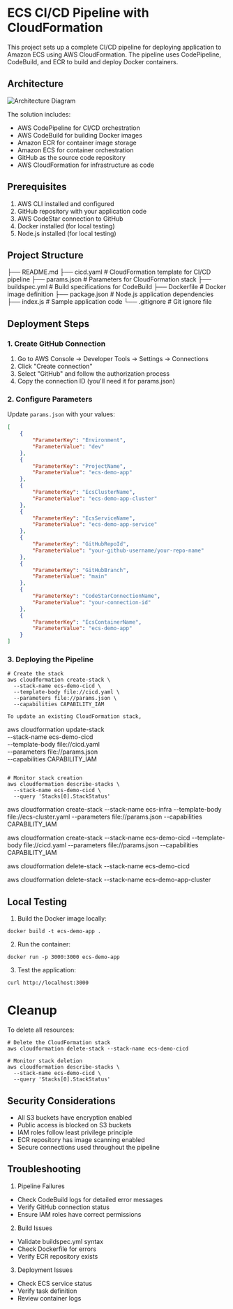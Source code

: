 # ECS CI/CD Pipeline with CloudFormation

This project sets up a complete CI/CD pipeline for deploying application to Amazon ECS using AWS CloudFormation. The pipeline uses CodePipeline, CodeBuild, and ECR to build and deploy Docker containers.

## Architecture

![Architecture Diagram](architecture.png)

The solution includes:
- AWS CodePipeline for CI/CD orchestration
- AWS CodeBuild for building Docker images
- Amazon ECR for container image storage
- Amazon ECS for container orchestration
- GitHub as the source code repository
- AWS CloudFormation for infrastructure as code


## Prerequisites

1. AWS CLI installed and configured
2. GitHub repository with your application code
3. AWS CodeStar connection to GitHub
4. Docker installed (for local testing)
5. Node.js installed (for local testing)

## Project Structure
├── README.md
├── cicd.yaml # CloudFormation template for CI/CD pipeline
├── params.json # Parameters for CloudFormation stack
├── buildspec.yml # Build specifications for CodeBuild
├── Dockerfile # Docker image definition
├── package.json # Node.js application dependencies
├── index.js # Sample application code
└── .gitignore # Git ignore file


## Deployment Steps

### 1. Create GitHub Connection

1. Go to AWS Console → Developer Tools → Settings → Connections
2. Click "Create connection"
3. Select "GitHub" and follow the authorization process
4. Copy the connection ID (you'll need it for params.json)

### 2. Configure Parameters

Update `params.json` with your values:

```json
[
    {
        "ParameterKey": "Environment",
        "ParameterValue": "dev"
    },
    {
        "ParameterKey": "ProjectName",
        "ParameterValue": "ecs-demo-app"
    },
    {
        "ParameterKey": "EcsClusterName",
        "ParameterValue": "ecs-demo-app-cluster"
    },
    {
        "ParameterKey": "EcsServiceName",
        "ParameterValue": "ecs-demo-app-service"
    },
    {
        "ParameterKey": "GitHubRepoId",
        "ParameterValue": "your-github-username/your-repo-name"
    },
    {
        "ParameterKey": "GitHubBranch",
        "ParameterValue": "main"
    },
    {
        "ParameterKey": "CodeStarConnectionName",
        "ParameterValue": "your-connection-id"
    },
    {
        "ParameterKey": "EcsContainerName",
        "ParameterValue": "ecs-demo-app"
    }
]
```

### 3. Deploying the Pipeline
```
# Create the stack
aws cloudformation create-stack \
  --stack-name ecs-demo-cicd \
  --template-body file://cicd.yaml \
  --parameters file://params.json \
  --capabilities CAPABILITY_IAM

To update an existing CloudFormation stack,
```
aws cloudformation update-stack \
  --stack-name ecs-demo-cicd \
  --template-body file://cicd.yaml \
  --parameters file://params.json \
  --capabilities CAPABILITY_IAM

```

# Monitor stack creation
aws cloudformation describe-stacks \
  --stack-name ecs-demo-cicd \
  --query 'Stacks[0].StackStatus'
```

aws cloudformation create-stack   --stack-name ecs-infra   --template-body file://ecs-cluster.yaml   --parameters file://params.json   --capabilities CAPABILITY_IAM

aws cloudformation create-stack   --stack-name ecs-demo-cicd   --template-body file://cicd.yaml   --parameters file://params.json   --capabilities CAPABILITY_IAM

aws cloudformation delete-stack --stack-name ecs-demo-cicd

aws cloudformation delete-stack --stack-name ecs-demo-app-cluster

## Local Testing
1. Build the Docker image locally:
```
docker build -t ecs-demo-app .
```

2. Run the container:
```
docker run -p 3000:3000 ecs-demo-app
```

3. Test the application:
```
curl http://localhost:3000
```

# Cleanup
To delete all resources:
```
# Delete the CloudFormation stack
aws cloudformation delete-stack --stack-name ecs-demo-cicd

# Monitor stack deletion
aws cloudformation describe-stacks \
  --stack-name ecs-demo-cicd \
  --query 'Stacks[0].StackStatus'
```

## Security Considerations
- All S3 buckets have encryption enabled
- Public access is blocked on S3 buckets
- IAM roles follow least privilege principle
- ECR repository has image scanning enabled
- Secure connections used throughout the pipeline

## Troubleshooting
1. Pipeline Failures
- Check CodeBuild logs for detailed error messages
- Verify GitHub connection status
- Ensure IAM roles have correct permissions

2. Build Issues
- Validate buildspec.yml syntax
- Check Dockerfile for errors
- Verify ECR repository exists

3. Deployment Issues
- Check ECS service status
- Verify task definition
- Review container logs
